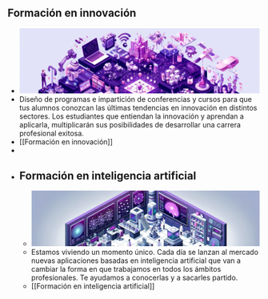 ## Formación en innovación
  - ![DALL·E 2024-05-30 12.52.52 - An isometric landscape divided into various sections, each representing different themes connected in a harmonious layout banner.png](../assets/innovacion_banner.png)
  - Diseño de programas e impartición de conferencias y cursos para que tus alumnos conozcan las últimas tendencias en innovación en distintos sectores. Los estudiantes que entiendan la innovación y aprendan a aplicarla, multiplicarán sus posibilidades de desarrollar una carrera profesional exitosa.
  - [[Formación en innovación]]
-
- ## Formación en inteligencia artificial
  - ![DALL·E 2024-05-30 12.55.28 - An isometric landscape of an artificial intelligence laboratory, predominately in shades of purple banner.png](../assets/ia_banner.png)
  - Estamos viviendo un momento único. Cada día se lanzan al mercado nuevas aplicaciones basadas en inteligencia artificial que van a cambiar la forma en que trabajamos en todos los ámbitos profesionales. Te ayudamos a conocerlas y a sacarles partido.
  - [[Formación en inteligencia artificial]]